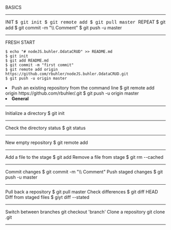 BASICS
<hr align="left">
	INIT
	<font face="courier new">
		$ git init
		$ git remote add <repository> <https>
		$ git pull <repository> master
	</font>
	REPEAT
	$ git add <file>
	$ git commit -m "\\ Comment"
	$ git push -u <repository>  master

<hr align="left">
	FRESH START

	$ echo "# nodeJS.buhler.OdataCRUD" >> README.md
	$ git init
	$ git add README.md
	$ git commit -m "first commit"
	$ git remote add origin https://github.com/rbuhler/nodeJS.buhler.OdataCRUD.git
	$ git push -u origin master

<li> Push an existing repository from the command line
	$ git remote add origin https://github.com/rbuhler/<??>.git
	$ git push -u origin master

<li/>
<b>General</b>
<hr align="left">
Initialize a directory
	$ git init
<hr align="left">
Check the directory status
	$ git status
<hr align="left">
New empty repository
	$ git remote add <repository> <https>
<hr align="left">
Add a file to the stage
	$ git add <file>
Remove a file from stage
	$ git rm --cached <file>
<hr align="left">
Commit changes
	$ git commit -m "\\ Comment"
Push staged changes
	$ git push -u <repository>  master
<hr align="left">
Pull back a repository
	$ git pull <repository> master
Check differences
	$ git diff HEAD
Diff from staged files
	$ giyt diff --stated
<hr align="left">
Switch between branches
	git checkout 'branch'
Clone a repository
 git clone <repository>.git
<hr align="left">